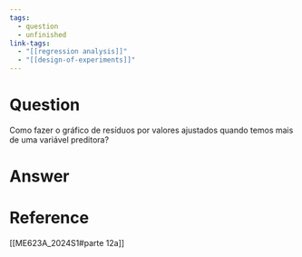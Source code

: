 ```yaml
---
tags:
  - question
  - unfinished
link-tags:
  - "[[regression analysis]]"
  - "[[design-of-experiments]]"
---
```

# Question
Como fazer o gráfico de resíduos por valores ajustados quando temos mais de uma variável preditora?
# Answer


# Reference
[[ME623A_2024S1#parte 12a]]

